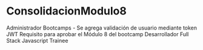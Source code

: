 # ConsolidacionModulo8
Administrador Bootcamps - Se agrega validación de usuario mediante token JWT 
Requisito para aprobar el Módulo 8 del bootcamp Desarrollador Full Stack Javascript Trainee
